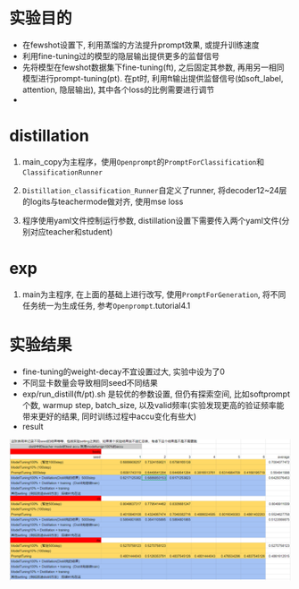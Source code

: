 # 实验目的
- 在fewshot设置下, 利用蒸馏的方法提升prompt效果, 或提升训练速度
- 利用fine-tuning过的模型的隐层输出提供更多的监督信号
- 先将模型在fewshot数据集下fine-tuning(ft), 之后固定其参数, 再用另一相同模型进行prompt-tuning(pt). 在pt时, 利用ft输出提供监督信号(如soft_label, attention, 隐层输出), 其中各个loss的比例需要进行调节
- 
# distillation
1. main_copy为主程序，使用`Openprompt`的`PromptForClassification`和`ClassificationRunner`

2. `Distillation_classification_Runner`自定义了runner, 将decoder12~24层的logits与teachermode做对齐, 使用mse loss

3. 程序使用yaml文件控制运行参数, distillation设置下需要传入两个yaml文件(分别对应teacher和student)

# exp
1. main为主程序, 在上面的基础上进行改写, 使用`PromptForGeneration`, 将不同任务统一为生成任务, 参考`Openprompt`.tutorial4.1

# 实验结果
- fine-tuning的weight-decay不宜设置过大, 实验中设为了0
- 不同显卡数量会导致相同seed不同结果
- exp/run_distill(ft/pt).sh 是较优的参数设置, 但仍有探索空间, 比如softprompt个数, warmup step, batch_size, 以及valid频率(实验发现更高的验证频率能带来更好的结果, 同时训练过程中accu变化有些大)
- result

![result](result.png)

